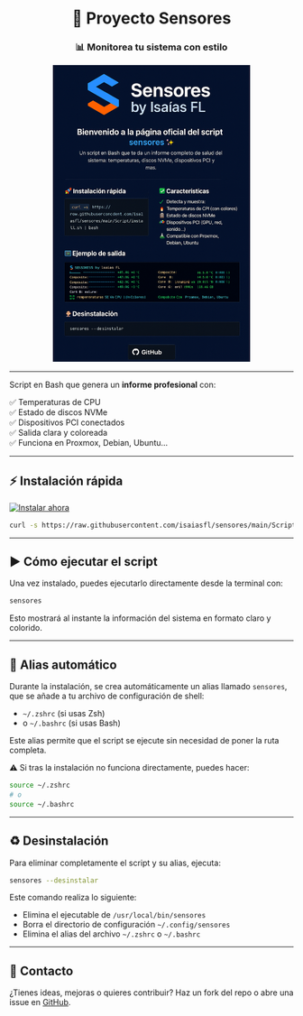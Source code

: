 
<h1 align="center">🚀 <b>Proyecto Sensores</b></h1>
<h3 align="center">📊 Monitorea tu sistema con estilo</h3>

<p align="center">
  <img src="./img1.png" width="350px" alt="Logo de Sensores">
</p>

---

Script en Bash que genera un <strong>informe profesional</strong> con:

✅ Temperaturas de CPU  
✅ Estado de discos NVMe  
✅ Dispositivos PCI conectados  
✅ Salida clara y coloreada  
✅ Funciona en Proxmox, Debian, Ubuntu...

---

## ⚡ Instalación rápida

<a href="#instalacion">
  <img src="https://img.shields.io/badge/Instalar%20ahora-blue?style=for-the-badge&logo=gnu-bash" alt="Instalar ahora">
</a>

```bash
curl -s https://raw.githubusercontent.com/isaiasfl/sensores/main/Script/install.sh | bash
```

---

## ▶️ Cómo ejecutar el script

Una vez instalado, puedes ejecutarlo directamente desde la terminal con:

```bash
sensores
```

Esto mostrará al instante la información del sistema en formato claro y colorido.

---

## 📌 Alias automático

Durante la instalación, se crea automáticamente un alias llamado `sensores`, que se añade a tu archivo de configuración de shell:

- `~/.zshrc` (si usas Zsh)
- o `~/.bashrc` (si usas Bash)

Este alias permite que el script se ejecute sin necesidad de poner la ruta completa.

⚠️ Si tras la instalación no funciona directamente, puedes hacer:

```bash
source ~/.zshrc
# o
source ~/.bashrc
```

---

## ♻️ Desinstalación

Para eliminar completamente el script y su alias, ejecuta:

```bash
sensores --desinstalar
```

Este comando realiza lo siguiente:

- Elimina el ejecutable de `/usr/local/bin/sensores`
- Borra el directorio de configuración `~/.config/sensores`
- Elimina el alias del archivo `~/.zshrc` o `~/.bashrc`

---

## 💬 Contacto

¿Tienes ideas, mejoras o quieres contribuir?
Haz un fork del repo o abre una issue en [GitHub](https://github.com/isaiasfl/sensores).
